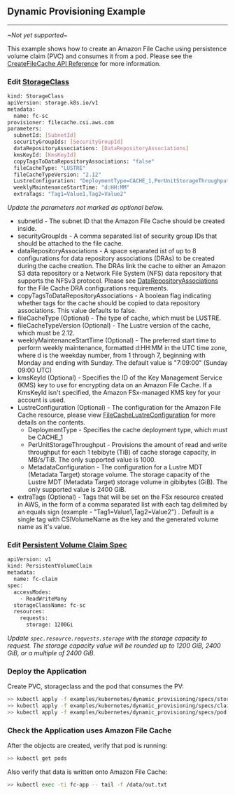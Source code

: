 ## Dynamic Provisioning Example

---

*~Not yet supported~*

This example shows how to create an Amazon File Cache using persistence volume claim (PVC) and consumes it from a pod. Please see the [CreateFileCache API Reference](https://docs.aws.amazon.com/fsx/latest/APIReference/API_CreateFileCache.html#FSx-CreateFileCache-request-DataRepositoryAssociations) for more information.


### Edit [StorageClass](specs/storageclass.yaml)
```sh
kind: StorageClass
apiVersion: storage.k8s.io/v1
metadata:
  name: fc-sc
provisioner: filecache.csi.aws.com
parameters:
  subnetId: [SubnetId]
  securityGroupIds: [SecurityGroupId]
  dataRepositoryAssociations: [DataRepositoryAssociations]
  kmsKeyId: [KmsKeyId]
  copyTagsToDataRepositoryAssociations: "false"
  fileCacheType: "LUSTRE"
  fileCacheTypeVersion: "2.12"
  LustreConfiguration: "DeploymentType=CACHE_1,PerUnitStorageThroughput=1000,MetadataConfiguration={StorageCapacity=2400}"
  weeklyMaintenanceStartTime: "d:HH:MM"
  extraTags: "Tag1=Value1,Tag2=Value2"
```
*Update the parameters not marked as optional below.*

* subnetId - The subnet ID that the Amazon File Cache should be created inside.
* securityGroupIds - A comma separated list of security group IDs that should be attached to the file cache.
* dataRepositoryAssociations - A space separated ist of up to 8 configurations for data repository associations (DRAs) to be created during the cache creation. The DRAs link the cache to either an Amazon S3 data repository or a Network File System (NFS) data repository that supports the NFSv3 protocol. Please see [DataRepositoryAssociations](https://docs.aws.amazon.com/fsx/latest/APIReference/API_CreateFileCache.html#FSx-CreateFileCache-request-DataRepositoryAssociations) for the File Cache DRA configurations requirements.
* copyTagsToDataRepositoryAssociations - A boolean flag indicating whether tags for the cache should be copied to data repository associations. This value defaults to false.
* fileCacheType (Optional) - The type of cache, which must be LUSTRE.
* fileCacheTypeVersion (Optional) - The Lustre version of the cache, which must be 2.12.
* weeklyMaintenanceStartTime (Optional) - The preferred start time to perform weekly maintenance, formatted d:HH:MM in the UTC time zone, where d is the weekday number, from 1 through 7, beginning with Monday and ending with Sunday. The default value is "7:09:00" (Sunday 09:00 UTC)
* kmsKeyId (Optional) - Specifies the ID of the Key Management Service (KMS) key to use for encrypting data on an Amazon File Cache. If a KmsKeyId isn't specified, the Amazon FSx-managed KMS key for your account is used.
* LustreConfiguration (Optional) - The configuration for the Amazon File Cache resource, please view [FileCacheLustreConfiguration](https://docs.aws.amazon.com/fsx/latest/APIReference/API_FileCacheLustreConfiguration.html) for more details on the contents.
  * DeploymentType - Specifies the cache deployment type, which must be CACHE_1
  * PerUnitStorageThroughput - Provisions the amount of read and write throughput for each 1 tebibyte (TiB) of cache storage capacity, in MB/s/TiB. The only supported value is 1000.
  * MetadataConfiguration - The configuration for a Lustre MDT (Metadata Target) storage volume. The storage capacity of the Lustre MDT (Metadata Target) storage volume in gibibytes (GiB). The only supported value is 2400 GiB.
* extraTags (Optional) - Tags that will be set on the FSx resource created in AWS, in the form of a comma separated list with each tag delimited by an equals sign (example - "Tag1=Value1,Tag2=Value2") . Default is a single tag with CSIVolumeName as the key and the generated volume name as it's value.

### Edit [Persistent Volume Claim Spec](./specs/claim.yaml)
```sh
apiVersion: v1
kind: PersistentVolumeClaim
metadata:
  name: fc-claim
spec:
  accessModes:
    - ReadWriteMany
  storageClassName: fc-sc
  resources:
    requests:
      storage: 1200Gi
```
*Update `spec.resource.requests.storage` with the storage capacity to request. The storage capacity value will be rounded up to 1200 GiB, 2400 GiB, or a multiple of 2400 GiB.*

### Deploy the Application
Create PVC, storageclass and the pod that consumes the PV:
```sh
>> kubectl apply -f examples/kubernetes/dynamic_provisioning/specs/storageclass.yaml
>> kubectl apply -f examples/kubernetes/dynamic_provisioning/specs/claim.yaml
>> kubectl apply -f examples/kubernetes/dynamic_provisioning/specs/pod.yaml
```

### Check the Application uses Amazon File Cache
After the objects are created, verify that pod is running:

```sh
>> kubectl get pods
```

Also verify that data is written onto Amazon File Cache:

```sh
>> kubectl exec -ti fc-app -- tail -f /data/out.txt
```